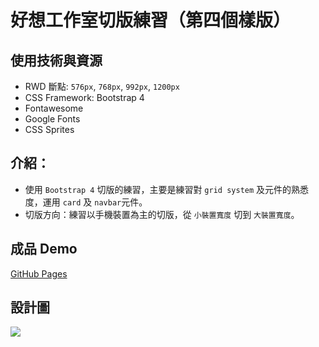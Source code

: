 
好想工作室切版練習（第四個樣版）
== 

## 使用技術與資源

- RWD 斷點: `576px`, `768px`, `992px`, `1200px`
- CSS Framework: Bootstrap 4
- Fontawesome
- Google Fonts
- CSS Sprites

## 介紹：

- 使用 `Bootstrap 4` 切版的練習，主要是練習對 `grid system` 及元件的熟悉度，運用 `card` 及 `navbar`元件。
- 切版方向：練習以手機裝置為主的切版，從 `小裝置寬度` 切到 `大裝置寬度`。

## 成品 Demo

[GitHub Pages](https://askiebaby.github.io/goodideas_t4/)


## 設計圖

![](https://i.imgur.com/Oyi99eu.jpg)

